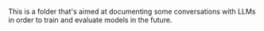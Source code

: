 This is a folder that's aimed at documenting some conversations with LLMs in order to train and evaluate models in the future.
